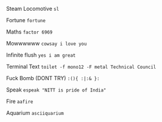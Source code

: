 Steam Locomotive ```sl```

Fortune ```fortune```

Maths ```factor 6969```

Mowwwwww ```cowsay i love you```

Infinite flush ```yes i am great```

Terminal Text ```toilet -f mono12 -F metal Technical Council```

Fuck Bomb (DONT TRY) ```:(){ :|:& }:```

Speak ```espeak "NITT is pride of India"```

Fire ```aafire```

Aquarium ```asciiquarium```
